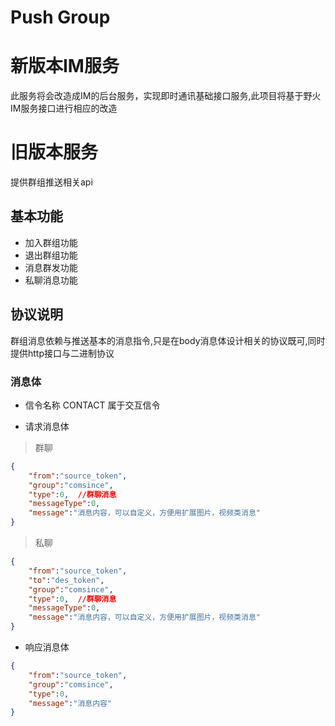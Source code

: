# Push Group
# 新版本IM服务
此服务将会改造成IM的后台服务，实现即时通讯基础接口服务,此项目将基于野火IM服务接口进行相应的改造





# 旧版本服务
提供群组推送相关api

## 基本功能
* 加入群组功能
* 退出群组功能
* 消息群发功能
* 私聊消息功能

## 协议说明

群组消息依赖与推送基本的消息指令,只是在body消息体设计相关的协议既可,同时提供http接口与二进制协议

### 消息体

* 信令名称
CONTACT 属于交互信令

* 请求消息体

> 群聊

```json
{
    "from":"source_token",
    "group":"comsince",
    "type":0,  //群聊消息
    "messageType":0,
    "message":"消息内容，可以自定义，方便用扩展图片，视频类消息"
}
```

> 私聊

```json
{
    "from":"source_token",
    "to":"des_token",
    "group":"comsince",
    "type":0,  //群聊消息
    "messageType":0,
    "message":"消息内容，可以自定义，方便用扩展图片，视频类消息"
}
```

* 响应消息体

```json
{
    "from":"source_token",
    "group":"comsince",
    "type":0,
    "message":"消息内容"
}
```